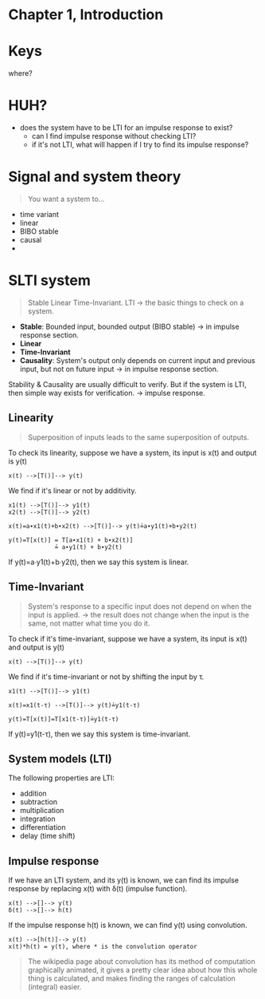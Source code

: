 # Chapter 1, Introduction

# Keys
where?

# HUH?
- does the system have to be LTI for an impulse response to exist?
  - can I find impulse response without checking LTI?
  - if it's not LTI, what will happen if I try to find its impulse response?

# Signal and system theory
> You want a system to...

- time variant
- linear
- BIBO stable
- causal
- 

# SLTI system
> Stable Linear Time-Invariant. LTI -> the basic things to check on a system.

- **Stable**: Bounded input, bounded output (BIBO stable) -> in impulse response section.
- **Linear**
- **Time-Invariant**
- **Causality**: System's output only depends on current input and previous input, but not on future input -> in impulse response section.

Stability & Causality are usually difficult to verify. But if the system is LTI, then simple way exists for verification. -> impulse response.

## Linearity
> Superposition of inputs leads to the same superposition of outputs.

To check its linearity, suppose we have a system, its input is x(t) and output is y(t)
```
x(t) -->[T()]--> y(t)
```

We find if it's linear or not by additivity.

```
x1(t) -->[T()]--> y1(t)
x2(t) -->[T()]--> y2(t)

x(t)=a∙x1(t)+b∙x2(t) -->[T()]--> y(t)≟a∙y1(t)+b∙y2(t)

y(t)=T[x(t)] = T[a∙x1(t) + b∙x2(t)]
             ≟ a∙y1(t) + b∙y2(t)
```

If y(t)=a∙y1(t)+b∙y2(t), then we say this system is linear.

## Time-Invariant
> System's response to a specific input does not depend on when the input is applied. -> the result does not change when the input is the same, not matter what time you do it.

To check if it's time-invariant, suppose we have a system, its input is x(t) and output is y(t)
```
x(t) -->[T()]--> y(t)
```

We find if it's time-invariant or not by shifting the input by τ.
```
x1(t) -->[T()]--> y1(t)

x(t)=x1(t-τ) -->[T()]--> y(t)≟y1(t-τ)

y(t)=T[x(t)]=T[x1(t-τ)]≟y1(t-τ)
```

If y(t)=y1(t-τ), then we say this system is time-invariant.

## System models (LTI)

The following properties are LTI:
- addition
- subtraction
- multiplication
- integration
- differentiation
- delay (time shift)

## Impulse response
If we have an LTI system, and its y(t) is known, we can find its impulse response by replacing x(t) with δ(t) (impulse function).
```
x(t) -->[]--> y(t)
δ(t) -->[]--> h(t)
```

If the impulse response h(t) is known, we can find y(t) using convolution.
```
x(t) -->[h(t)]--> y(t)
x(t)*h(t) = y(t), where * is the convolution operator
```

> The wikipedia page about convolution has its method of computation graphically animated, it gives a pretty clear idea about how this whole thing is calculated, and makes finding the ranges of calculation (integral) easier.

